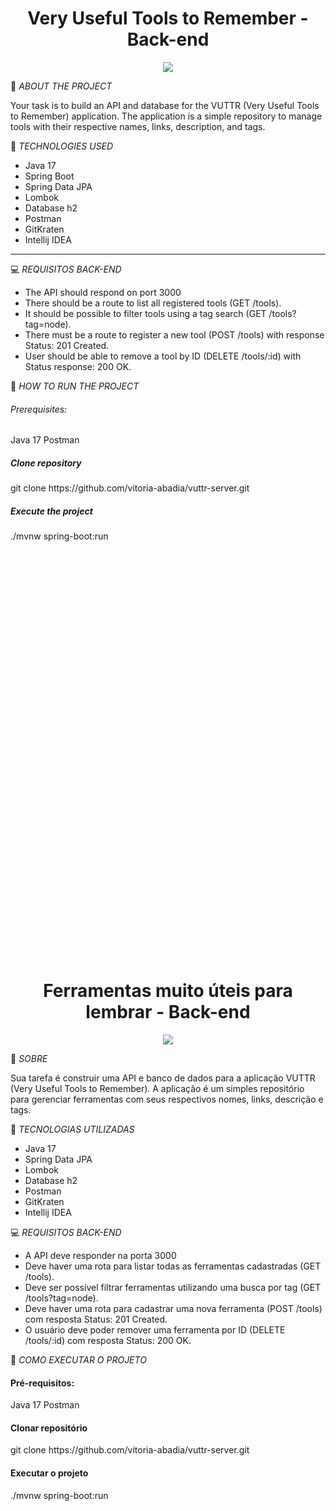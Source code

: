 <h1 align="center"> Very Useful Tools to Remember - Back-end</h1>
<p align="center">
<img loading="lazy" src="http://img.shields.io/static/v1?label=STATUS&message=EM%20DEVELOPMENT&color=GREEN&style=for-the-badge"/>
</p>

🧐 *ABOUT THE PROJECT*

Your task is to build an API and database for the VUTTR (Very Useful Tools to Remember) application. The application is a simple repository to manage tools with their respective names,
links, description, and tags.

🧰 *TECHNOLOGIES USED*

* Java 17 
* Spring Boot
* Spring Data JPA
* Lombok
* Database h2
* Postman
* GitKraten
* Intellij IDEA
---
💻 *REQUISITOS BACK-END*

* The API should respond on port 3000
* There should be a route to list all registered tools (GET /tools).
* It should be possible to filter tools using a tag search (GET /tools?tag=node).
* There must be a route to register a new tool (POST /tools) with response Status: 201 Created.
* User should be able to remove a tool by ID (DELETE /tools/:id) with Status response: 200 OK.

🚩 *HOW TO RUN THE PROJECT*

<h6>Prerequisites: </h6>
Java 17
Postman

<h5>Clone repository</h5>
git clone https://github.com/vitoria-abadia/vuttr-server.git

<h5>Execute the project</h5>
./mvnw spring-boot:run
  <br>
  <br>
  <br>
  <br>
  <br>
  <br>
  <br>
  <br>
  <br>
  <br>
  <br>
  <br>
  <br>
  <br>
  <br>
  <br>
  <br>
  <br>
  <br>
  <br>
  <br>
  <br>
  <br>
  <br>
  <br>
  <br>
  <br>
  <br>
  <br>
  <br>
  <br>
  <br>
  <br>
  <br>
  <br>
  <br>
  <br>
  <br>
  <br>
  <br>
<h1 align="center"> Ferramentas muito úteis para lembrar - Back-end</h1>
<p align="center">
<img loading="lazy" src="http://img.shields.io/static/v1?label=STATUS&message=EM%20DESENVOLVIMENTO&color=GREEN&style=for-the-badge"/>
</p>

🧐 *SOBRE*

Sua tarefa é construir uma API e banco de dados para a aplicação VUTTR (Very Useful Tools to Remember). A aplicação é um simples repositório para gerenciar ferramentas com seus respectivos nomes, links, descrição e tags.

🧰 *TECNOLOGIAS UTILIZADAS*
* Java 17
* Spring Data JPA
* Lombok
* Database h2
* Postman
* GitKraten
* Intellij IDEA

💻 *REQUISITOS BACK-END*

* A API deve responder na porta 3000
* Deve haver uma rota para listar todas as ferramentas cadastradas (GET /tools).
* Deve ser possível filtrar ferramentas utilizando uma busca por tag (GET /tools?tag=node).
* Deve haver uma rota para cadastrar uma nova ferramenta (POST /tools) com resposta Status: 201 Created. 
* O usuário deve poder remover uma ferramenta por ID (DELETE /tools/:id) com resposta Status: 200 OK.


🚩 *COMO EXECUTAR O PROJETO*

<h4>Pré-requisitos: </h4>
Java 17
Postman

<h4>Clonar repositório</h4>
git clone https://github.com/vitoria-abadia/vuttr-server.git

<h4>Executar o projeto</h4>
./mvnw spring-boot:run
